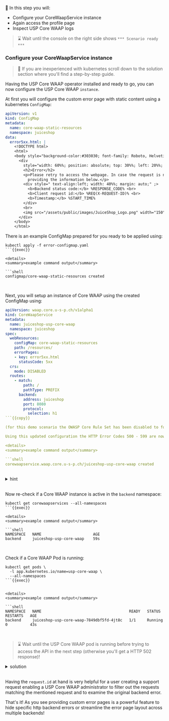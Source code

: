&#127919; In this step you will:

* Configure your CoreWaapService instance
* Again access the profile page
* Inspect USP Core WAAP logs

> &#8987; Wait until the console on the right side shows `*** Scenario ready ***`

### Configure your CoreWaapService instance

> &#128270; If you are inexperienced with kubernetes scroll down to the solution section where you'll find a step-by-step guide.

Having the USP Core WAAP operator installed and ready to go, you can now configure the USP Core WAAP `instance`.

At first you will configure the custom error page with static content using a kubernetes `ConfigMap`:

```yaml
apiVersion: v1
kind: ConfigMap
metadata:
  name: core-waap-static-resources
  namespace: juiceshop
data:
  error5xx.html: |
    <!DOCTYPE html>
    <html>
    <body style="background-color:#303030; font-family: Roboto, Helvetica Neue, sans-serif;">
      <div
        style="width: 60%%; position: absolute; top: 30%%; left: 20%%; background-color:#424242;color:white;padding:20px; text-align: center;">
        <h2>Error</h2>
        <p>Please retry to access the webpage. In case the request is not successful get in touch with support@...
          providing the information below.</p>
        <div style=" text-align:left; width: 40%%; margin: auto;" ;>
          <b>Backend status code:</b> %RESPONSE_CODE% <br>
          <b>Client request id:</b> %REQ(X-REQUEST-ID)% <br>
          <b>Timestamp:</b> %START_TIME%
        </div>
        <br>
        <img src="/assets/public/images/JuiceShop_Logo.png" width="150" height="180">
      </div>
    </body>
    </html>
```

There is an example ConfigMap prepared for you ready to be applied using:

```shell
kubectl apply -f error-configmap.yaml
```{{exec}}

<details>
<summary>example command output</summary>

```shell
configmap/core-waap-static-resources created
```

</details>
<br />

Next, you will setup an instance of Core WAAP using the created ConfigMap using:

```yaml
apiVersion: waap.core.u-s-p.ch/v1alpha1
kind: CoreWaapService
metadata:
  name: juiceshop-usp-core-waap
  namespace: juiceshop
spec:
  webResources:
    configMap: core-waap-static-resources
    path: /resources/
    errorPages:
    - key: error5xx.html
      statusCode: 5xx
  crs:
    mode: DISABLED
  routes:
    - match:
        path: /
        pathType: PREFIX
      backend:
        address: juiceshop
        port: 8080
        protocol:
          selection: h1
```{{copy}}

(for this demo scenario the OWASP Core Rule Set has been disabled to focus on custom error pages)

Using this updated configuration the HTTP Error Codes 500 - 599 are now mapped to the configured custom error page.

<details>
<summary>example command output</summary>

```shell
corewaapservice.waap.core.u-s-p.ch/juiceshop-usp-core-waap created
```

</details>
<br />

<details>
<summary>hint</summary>

There is a file in your home directory with an example `CoreWaapService` definition ready to be applied using `kubectl apply -f` ...

</details>
<br />

Now re-check if a Core WAAP instance is active in the `backend` namespace:

```shell
kubectl get corewaapservices --all-namespaces
```{{exec}}

<details>
<summary>example command output</summary>

```shell
NAMESPACE   NAME                       AGE
backend     juiceshop-usp-core-waap    59s
```

</details>
<br />

Check if a Core WAAP Pod is running:

```shell
kubectl get pods \
  -l app.kubernetes.io/name=usp-core-waap \
  --all-namespaces
```{{exec}}


<details>
<summary>example command output</summary>

```shell
NAMESPACE   NAME                                       READY   STATUS    RESTARTS   AGE
backend     juiceshop-usp-core-waap-7849dbf5fd-4jt8c   1/1     Running   0          43s
```

</details>
<br />

> &#8987; Wait until the USP Core WAAP pod is running before trying to access the API in the next step (otherwise you'll get a HTTP 502 response)!

<details>
<summary>solution</summary>

First create the configmap:

```shell
kubectl apply -f error-configmap.yaml
```{{exec}}

Next, create the Core WAAP instance using:

```shell
kubectl apply -f juiceshop-core-waap.yaml
```{{exec}}

and wait for its readiness:

```shell
kubectl wait pods \
  -l app.kubernetes.io/name=usp-core-waap \
  -n juiceshop \
  --for='condition=Ready'
```{{exec}}

</details>
<br />

### Again access the profile page

Try again to access the [profile page]({{TRAFFIC_HOST1_80}}/profile). The improper error handling should now be hidden as you access the backend via the configure USP Core WAAP instance now (if not re-check configuration or consider looking at the solution below).

> &#128270; The port forwarding was changed accordingly that the **traffic** to the [OWASP Juice Shop]({{TRAFFIC_HOST1_80}}) is now **routed via USP Core WAAP**.

Did you notice the different error page?
Not only are sensitive application information hidden but also the style can be changed to match the Juice Shop layout.

> &#10071; Make sure to have accessed the profile page (while not being logged in) otherwise the validation in this step will fail...

### Inspect USP Core WAAP logs

Let's have a look at the logs!

```shell
kubectl logs \
  -n juiceshop \
  -l app.kubernetes.io/name=usp-core-waap \
  | grep '^{' | jq
```{{exec}}

<details>
<summary>example command output</summary>

```json
{
  "@timestamp": "2024-11-15T07:52:21.149Z",
  "request.id": "216dfcd7-0668-4e2a-b25d-edf911dfe3e5",
  "request.protocol": "HTTP/1.1",
  "request.method": "GET",
  "request.path": "/profile",
  "request.total_duration": "198",
  "request.body_bytes_received": "0",
  "response.status": "500",
  "response.details": "",
  "response.flags": "-",
  "response.body_bytes_sent": "407",
  "envoy.upstream.duration": "-",
  "envoy.upstream.host": "10.110.238.103:8080",
  "envoy.upstream.route": "-",
  "envoy.upstream.cluster": "core.waap.cluster.backend-juiceshop-8080-h1",
  "envoy.upstream.bytes_sent": "1034",
  "envoy.upstream.bytes_received": "401",
  "envoy.connection.id": "57",
  "client.address": "127.0.0.1:57716",
  "client.local_address": "127.0.0.1:8080",
  "client.direct_address": "127.0.0.1:57716",
  "host.hostname": "juiceshop-usp-core-waap-747b9748db-prq9r",
  "http.req_headers.referer": "-",
  "http.req_headers.useragent": "Mozilla/5.0 (Windows NT 10.0; Win64; x64) AppleWebKit/537.36 (KHTML, like Gecko) Chrome/130.0.0.0 Safari/537.36 Edg/130.0.0.0",
  "http.req_headers.authority": "juiceshop",
  "http.req_headers.forwarded_for": "-",
  "http.req_headers.forwarded_proto": "https"
}
```

</details>
<br />

Having the `request.id` at hand is very helpful for a user creating a support request enabling a USP Core WAAP administrator to filter out the requests matching the mentioned request and to examine the original backend error.

That's it! As you see providing custom error pages is a powerful feature to hide specific http backend errors or streamline the error page layout across multiple backends!
